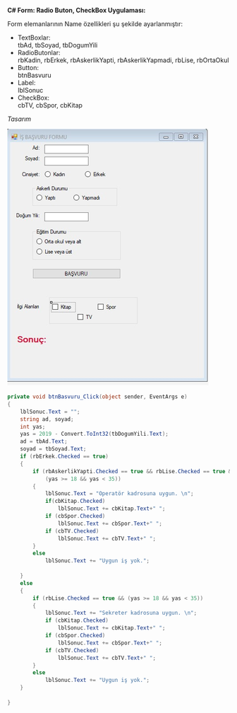 **C# Form: Radio Buton, CheckBox Uygulaması:**    

Form elemanlarının Name özellikleri şu şekilde ayarlanmıştır:      
- TextBoxlar:   
tbAd, tbSoyad, tbDogumYili
- RadioButonlar:   
rbKadin, rbErkek, rbAskerlikYapti, rbAskerlikYapmadi, rbLise, rbOrtaOkul
- Button:  
btnBasvuru   
- Label:   
lblSonuc
- CheckBox:   
cbTV, cbSpor, cbKitap


*Tasarım*   


![](img/is_basv_form.jpg)


```csharp
private void btnBasvuru_Click(object sender, EventArgs e)
{
	lblSonuc.Text = "";
	string ad, soyad;
	int yas;
	yas = 2019 - Convert.ToInt32(tbDogumYili.Text);
	ad = tbAd.Text;
	soyad = tbSoyad.Text;
	if (rbErkek.Checked == true)
	{
		if (rbAskerlikYapti.Checked == true && rbLise.Checked == true &&
			(yas >= 18 && yas < 35))
		{
			lblSonuc.Text = "Operatör kadrosuna uygun. \n";
			if(cbKitap.Checked)
				lblSonuc.Text += cbKitap.Text+" ";
			if (cbSpor.Checked)
				lblSonuc.Text += cbSpor.Text+" ";
			if (cbTV.Checked)
				lblSonuc.Text += cbTV.Text+" ";
		}
		else
			lblSonuc.Text += "Uygun iş yok.";

	}
	else
	{
		if (rbLise.Checked == true && (yas >= 18 && yas < 35))
		{
			lblSonuc.Text += "Sekreter kadrosuna uygun. \n";
			if (cbKitap.Checked)
				lblSonuc.Text += cbKitap.Text+" ";
			if (cbSpor.Checked)
				lblSonuc.Text += cbSpor.Text+" ";
			if (cbTV.Checked)
				lblSonuc.Text += cbTV.Text+" ";
		}
		else
			lblSonuc.Text += "Uygun iş yok.";
	}

}
```


